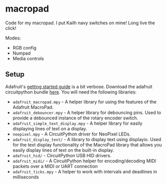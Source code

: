 # macropad

Code for my macropad. I put Kailh navy switches on mine! Long live the click!

Modes:

- RGB config
- Numpad
- Media controls

## Setup

Adafruit's
[getting started guide](https://learn.adafruit.com/adafruit-macropad-rp2040) is
a bit verbose. Download the adafruit circuitpython bundle
[here](https://circuitpython.org/libraries). You will need the following
libraries:

- `adafruit_macropad.mpy` - A helper library for using the features of the
  Adafruit MacroPad.
- `adafruit_debouncer.mpy` - A helper library for debouncing pins. Used to
  provide a debounced instance of the rotary encoder switch.
- `adafruit_simple_text_display.mpy` - A helper library for easily displaying
  lines of text on a display.
- `neopixel.mpy` - A CircuitPython driver for NeoPixel LEDs.
- `adafruit_display_text/` - A library to display text using displayio. Used for
  the text display functionality of the MacroPad library that allows you easily
  display lines of text on the built-in display.
- `adafruit_hid/` - CircuitPython USB HID drivers.
- `adafruit_midi/` - A CircuitPython helper for encoding/decoding MIDI packets
  over a MIDI or UART connection
- `adafruit_ticks.mpy` - A helper to work with intervals and deadlines in
  milliseconds
